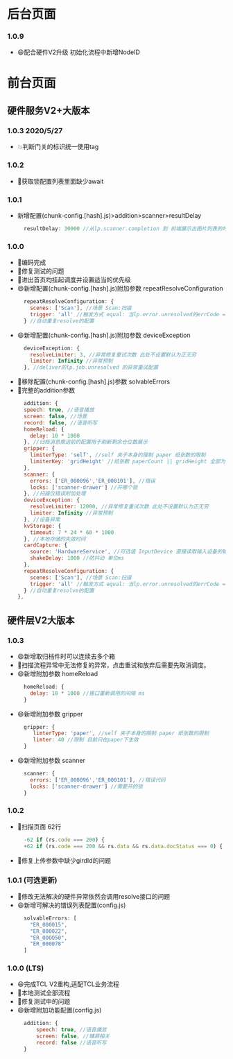 # 后台页面
### 1.0.9
- 😄配合硬件V2升级 初始化流程中新增NodeID
# 前台页面
## 硬件服务V2+大版本
### 1.0.3 2020/5/27
- 💥判断门关的标识统一使用tag
### 1.0.2
- 🔨获取锁配置列表里面缺少await
### 1.0.1
- 新增配置(chunk-config.[hash].js)>addition>scanner>resultDelay
  ````javascript
    resultDelay: 30000 //从lp.scanner.completion 到 前端展示出图片列表的时间(方便后期优化加钱) 单位ms 0 或 null表示直接返回
  ````
### 1.0.0
- 🐛编码完成
- 🔨修复测试的问题
- 🔨进出首页均挂起调度并设置适当的优先级
- 😄新增配置(chunk-config.[hash].js)附加参数 repeatResolveConfiguration
    ````javascript
      repeatResolveConfiguration: {
        scenes: ['Scan'], //场景 Scan:扫描
        trigger: 'all' //触发方式 equal: 当lp.error.unresolved的errCode === 要解决的问题的errCode all: 只要lp.error.unresolved就触发 空:表示不处理
      } //自动重复resolve的配置
    ````
- 😄新增配置(chunk-config.[hash].js)附加参数 deviceException
    ````javascript
      deviceException: {
        resolveLimiter: 3, //异常修复重试次数 此处不设置默认为正无穷
        limiter: Infinity //异常预制
      }, //deliver的lp.job.unresolved 的异常重试配置
    ````
- 🐛移除配置(chunk-config.[hash].js)参数 solvableErrors
- 🔨完整的addition参数
  ````javascript
    addition: {
    speech: true, //语音播放
    screen: false, //场景
    record: false, //语音听写
    homeReload: {
      delay: 10 * 1000
    }, //归档消息推送前的配置用于刷新剩余仓位数展示
    gripper: {
      limiterType: 'self', //self 夹子本身的限制 paper 纸张数的限制
      limiterKey: 'gridHeight' //纸张数 paperCount || gridHeight 全部为大于的逻辑
    },
    scanner: {
      errors: ['ER_000096','ER_000101'], //错误
      locks: ['scanner-drawer'] //开哪个锁
    }, //扫描仪错误附加处理 
    deviceException: {
      resolveLimiter: 12000, //异常修复重试次数 此处不设置默认为正无穷
      limiter: Infinity //异常预制
    }, //设备异常
    kvStorage: {
      timeout: 7 * 24 * 60 * 1000
    }, //本地存储的失效时间
    cardCapture: {
      source: 'HardwareService', //可选值 InputDevice 直接读取输入设备的输入值.HardwareService 硬件服务
      shakeDelay: 1000 //防抖动 单位ms
    },
    repeatResolveConfiguration: {
      scenes: ['Scan'], //场景 Scan:扫描
      trigger: 'all' //触发方式 equal: 当lp.error.unresolved的errCode === 要解决的问题的errCode all: 只要lp.error.unresolved就触发 空:表示不处理
    } //自动重复resolve的配置
  },
  ````
## 硬件层V2大版本
### 1.0.3
- 😄新增取归档件时可以连续去多个箱
- 🐛扫描流程异常中无法修复的异常，点击重试和放弃后需要先取消调度。
- 😄新增附加参数 homeReload
    ````javascript
      homeReload: {
        delay: 10 * 1000 //接口重新调用的间隔 ms
      }
    ````
- 😄新增附加参数 gripper
    ````javascript
      gripper: {
         limterType: 'paper', //self 夹子本身的限制 paper 纸张数的限制
         limter: 40 //限制 目前只在paper下生效
      }
    ````
- 😄新增附加参数 scanner
    ````javascript
      scanner: {
        errors: ['ER_000096','ER_000101'], //错误代码
        locks: ['scanner-drawer'] //需要开的锁
      }
    ````
### 1.0.2 
- 🐛扫描页面 62行 
  ````javascript
    -62 if (rs.code === 200) {
    +62 if (rs.code === 200 && rs.data && rs.data.docStatus === 0) {
  ````
- 🔨修复上传参数中缺少girdId的问题
### 1.0.1 (可选更新)
- 🔨修改无法解决的硬件异常依然会调用resolve接口的问题
- 😄新增可解决的错误列表配置(config.js)
  ````javascript
    solvableErrors: [
      "ER_000015",
      "ER_000022",
      "ER_OOOO50",
      "ER_000078"
    ]
  ````
### 1.0.0 (LTS)
- 😄完成TCL V2重构,适配TCL业务流程
- 🐛本地测试全部流程
- 🔨修复测试中的问题
- 😄新增附加功能配置(config.js)
  ````javascript
    addition: {
        speech: true, //语音播放
        screen: false, //辅屏相关
        record: false //语音听写
    }
  ````
